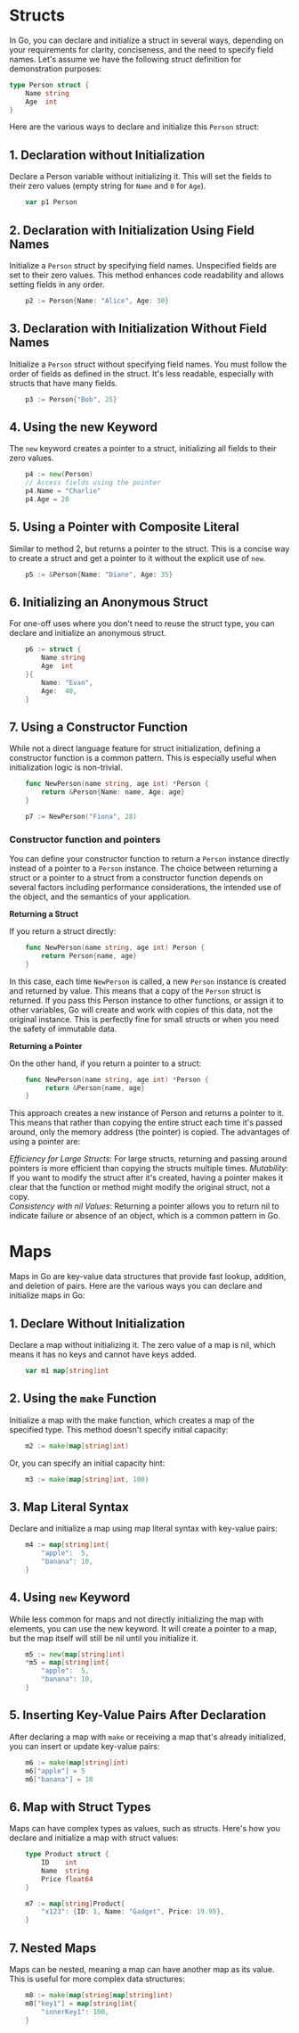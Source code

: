 # Structs

In Go, you can declare and initialize a struct in several ways, depending on your requirements for clarity, conciseness, and the need to specify field names. Let's assume we have the following struct definition for demonstration purposes:

```go
type Person struct {
    Name string
    Age  int
}
```

Here are the various ways to declare and initialize this `Person` struct:

## 1. Declaration without Initialization

Declare a Person variable without initializing it. This will set the fields to their zero values (empty string for `Name` and `0` for `Age`).

```go
    var p1 Person
```

## 2. Declaration with Initialization Using Field Names

Initialize a `Person` struct by specifying field names. Unspecified fields are set to their zero values. This method enhances code readability and allows setting fields in any order.

```go
    p2 := Person{Name: "Alice", Age: 30}
```

## 3. Declaration with Initialization Without Field Names

Initialize a `Person` struct without specifying field names. You must follow the order of fields as defined in the struct. It's less readable, especially with structs that have many fields.

```go
    p3 := Person{"Bob", 25}
```

## 4. Using the new Keyword

The `new` keyword creates a pointer to a struct, initializing all fields to their zero values.

```go
    p4 := new(Person)
    // Access fields using the pointer
    p4.Name = "Charlie"
    p4.Age = 20
```

## 5. Using a Pointer with Composite Literal

Similar to method 2, but returns a pointer to the struct. This is a concise way to create a struct and get a pointer to it without the explicit use of `new`.

```go
    p5 := &Person{Name: "Diane", Age: 35}
```

## 6. Initializing an Anonymous Struct

For one-off uses where you don't need to reuse the struct type, you can declare and initialize an anonymous struct.

```go
    p6 := struct {
        Name string
        Age  int
    }{
        Name: "Evan",
        Age:  40,
    }
```

## 7. Using a Constructor Function

While not a direct language feature for struct initialization, defining a constructor function is a common pattern. This is especially useful when initialization logic is non-trivial.

```go
    func NewPerson(name string, age int) *Person {
        return &Person{Name: name, Age: age}
    }

    p7 := NewPerson("Fiona", 28)
```

### Constructor function and pointers

You can define your constructor function to return a `Person` instance directly instead of a pointer to a `Person` instance. 
The choice between returning a struct or a pointer to a struct from a constructor function depends on several factors including performance considerations, the intended use of the object, and the semantics of your application.

**Returning a Struct**

If you return a struct directly:

```go
    func NewPerson(name string, age int) Person {
        return Person{name, age}
    }
```

In this case, each time `NewPerson` is called, a new `Person` instance is created and returned by value. This means that a copy of the `Person` struct is returned. If you pass this Person instance to other functions, or assign it to other variables, Go will create and work with copies of this data, not the original instance. This is perfectly fine for small structs or when you need the safety of immutable data.

**Returning a Pointer**

On the other hand, if you return a pointer to a struct:

```go
    func NewPerson(name string, age int) *Person {
         return &Person{name, age}
    }
```

This approach creates a new instance of Person and returns a pointer to it. This means that rather than copying the entire struct each time it's passed around, only the memory address (the pointer) is copied. The advantages of using a pointer are:

*Efficiency for Large Structs*: For large structs, returning and passing around pointers is more efficient than copying the structs multiple times. 
*Mutability*: If you want to modify the struct after it's created, having a pointer makes it clear that the function or method might modify the original struct, not a copy.  
*Consistency with nil Values*: Returning a pointer allows you to return nil to indicate failure or absence of an object, which is a common pattern in Go.

# Maps

Maps in Go are key-value data structures that provide fast lookup, addition, and deletion of pairs. Here are the various ways you can declare and initialize maps in Go:

## 1. Declare Without Initialization

Declare a map without initializing it. The zero value of a map is nil, which means it has no keys and cannot have keys added.

```go
    var m1 map[string]int
```

## 2. Using the `make` Function

Initialize a map with the make function, which creates a map of the specified type. This method doesn't specify initial capacity:

```go
    m2 := make(map[string]int)
```

Or, you can specify an initial capacity hint:

```go
    m3 := make(map[string]int, 100)
```

## 3. Map Literal Syntax

Declare and initialize a map using map literal syntax with key-value pairs:

```go
    m4 := map[string]int{
        "apple":  5,
        "banana": 10,
    }
```

## 4. Using `new` Keyword

While less common for maps and not directly initializing the map with elements, you can use the new keyword. It will create a pointer to a map, but the map itself will still be nil until you initialize it.

```go
    m5 := new(map[string]int)
    *m5 = map[string]int{
        "apple":  5,
        "banana": 10,
    }
```

## 5. Inserting Key-Value Pairs After Declaration

After declaring a map with `make` or receiving a map that's already initialized, you can insert or update key-value pairs:

```go
    m6 := make(map[string]int)
    m6["apple"] = 5
    m6["banana"] = 10
```

## 6. Map with Struct Types

Maps can have complex types as values, such as structs. Here's how you declare and initialize a map with struct values:

```go
    type Product struct {
        ID    int
        Name  string
        Price float64
    }

    m7 := map[string]Product{
        "x123": {ID: 1, Name: "Gadget", Price: 19.95},
    }
```

## 7. Nested Maps

Maps can be nested, meaning a map can have another map as its value. This is useful for more complex data structures:

```go
    m8 := make(map[string]map[string]int)
    m8["key1"] = map[string]int{
        "innerKey1": 100,
    }
```
